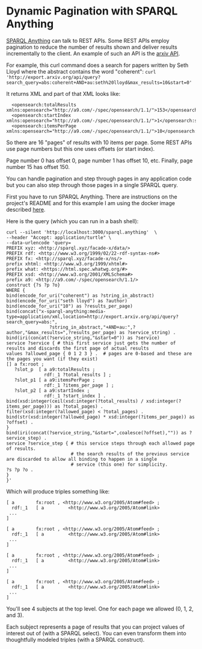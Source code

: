 # Dynamic Pagination with SPARQL Anything

[SPARQL Anything](https://github.com/SPARQL-Anything/sparql.anything) can talk to REST APIs. 
Some REST APIs employ pagination to reduce the number of results shown and deliver results incrementally to the client.
An example of such an API is the [arxiv API](https://arxiv.org/help/api/user-manual#Quickstart).

For example, this curl command does a search for papers written by Seth Lloyd where the abstract contains the word "coherent":
``curl 'http://export.arxiv.org/api/query?search_query=abs:coherent+AND+au:seth%20lloyd&max_results=10&start=0'``

It returns XML and part of that XML looks like:
```
  <opensearch:totalResults xmlns:opensearch="http://a9.com/-/spec/opensearch/1.1/">153</opensearch:totalResults>
  <opensearch:startIndex xmlns:opensearch="http://a9.com/-/spec/opensearch/1.1/">1</opensearch:startIndex>
  <opensearch:itemsPerPage xmlns:opensearch="http://a9.com/-/spec/opensearch/1.1/">10</opensearch:itemsPerPage>
```

So there are 16 "pages" of results with 10 items per page.
Some REST APIs use page numbers but this one uses offsets (or start index).

Page number 0 has offset 0, page number 1 has offset 10, etc.
Finally, page number 15 has offset 150.


You can handle pagination and step through pages in any application code but you can also step through those pages in a single SPARQL query.

First you have to run SPARQL Anything.
There are instructions on the project's README and for this example I am using the docker image described [here](https://github.com/justin2004/sparql.anything/blob/fuseki-docker/BROWSER.md).


Here is the query (which you can run in a bash shell):


```sparql
curl --silent 'http://localhost:3000/sparql.anything'  \
--header "Accept: application/turtle" \
--data-urlencode 'query=
PREFIX xyz: <http://sparql.xyz/facade-x/data/>
PREFIX rdf: <http://www.w3.org/1999/02/22-rdf-syntax-ns#>
PREFIX fx: <http://sparql.xyz/facade-x/ns/>
prefix xhtml: <http://www.w3.org/1999/xhtml#>
prefix what: <https://html.spec.whatwg.org/#>
PREFIX xsd: <http://www.w3.org/2001/XMLSchema#>
prefix a9: <http://a9.com/-/spec/opensearch/1.1/>
construct {?s ?p ?o}
WHERE {
bind(encode_for_uri("coherent") as ?string_in_abstract)
bind(encode_for_uri("seth lloyd") as ?author)
bind(encode_for_uri("10") as ?results_per_page)
bind(concat("x-sparql-anything:media-type=application/xml,location=http://export.arxiv.org/api/query?search_query=abs:",
                ?string_in_abstract,"+AND+au:",?author,"&max_results=",?results_per_page) as ?service_string) .
bind(iri(concat(?service_string,"&start=0")) as ?service)
service ?service { # this first service just gets the number of results and discards the first page of actual results
values ?allowed_page { 0 1 2 3 } .  # pages are 0-based and these are the pages you want (if they exist)
[] a fx:root ;
   ?slot_p  [ a a9:totalResults ;
              rdf:_1 ?total_results ] ;
   ?slot_p1 [ a a9:itemsPerPage ;
              rdf:_1 ?items_per_page ] ;
   ?slot_p2 [ a a9:startIndex ;
              rdf:_1 ?start_index ] .
bind(xsd:integer(ceil(xsd:integer(?total_results) / xsd:integer(?items_per_page))) as ?total_pages) .
filter(xsd:integer(?allowed_page) < ?total_pages) .
bind(str(xsd:integer(?allowed_page) * xsd:integer(?items_per_page)) as ?offset) .
}
bind(iri(concat(?service_string,"&start=",coalesce(?offset),"")) as ?service_step) .
service ?service_step { # this service steps through each allowed page of results.
                        # the search results of the previous service are discarded to allow all binding to happen in a single
                        # service (this one) for simplicity.
?s ?p ?o .
}
}'
```


Which will produce triples something like:
```
[ a        fx:root , <http://www.w3.org/2005/Atom#feed> ;
  rdf:_1   [ a         <http://www.w3.org/2005/Atom#link> 
 ...
]

[ a        fx:root , <http://www.w3.org/2005/Atom#feed> ;
  rdf:_1   [ a         <http://www.w3.org/2005/Atom#link> 
 ...
]

[ a        fx:root , <http://www.w3.org/2005/Atom#feed> ;
  rdf:_1   [ a         <http://www.w3.org/2005/Atom#link> 
 ...
]

[ a        fx:root , <http://www.w3.org/2005/Atom#feed> ;
  rdf:_1   [ a         <http://www.w3.org/2005/Atom#link> 
 ...
]

```

You'll see 4 subjects at the top level.
One for each page we allowed (0, 1, 2, and 3).

Each subject represents a page of results that you can project values of interest out of (with a SPARQL select). 
You can even transform them into thoughtfully modeled triples (with a SPARQL construct).
